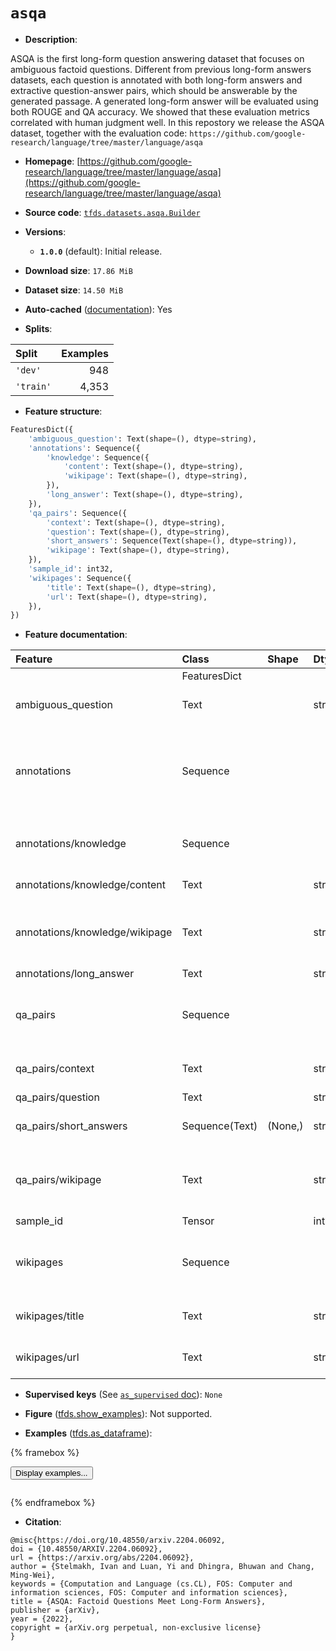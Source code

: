 <div itemscope itemtype="http://schema.org/Dataset">
  <div itemscope itemprop="includedInDataCatalog" itemtype="http://schema.org/DataCatalog">
    <meta itemprop="name" content="TensorFlow Datasets" />
  </div>
  <meta itemprop="name" content="asqa" />
  <meta itemprop="description" content="ASQA is the first long-form question answering dataset that focuses on ambiguous&#10;factoid questions. Different from previous long-form answers datasets, each&#10;question is annotated with both long-form answers and extractive question-answer&#10;pairs, which should be answerable by the generated passage. A generated&#10;long-form answer will be evaluated using both ROUGE and QA accuracy. We showed&#10;that these evaluation metrics correlated with human judgment well. In this&#10;repostory we release the ASQA dataset, together with the evaluation code:&#10;`https://github.com/google-research/language/tree/master/language/asqa`&#10;&#10;To use this dataset:&#10;&#10;```python&#10;import tensorflow_datasets as tfds&#10;&#10;ds = tfds.load(&#x27;asqa&#x27;, split=&#x27;train&#x27;)&#10;for ex in ds.take(4):&#10;  print(ex)&#10;```&#10;&#10;See [the guide](https://www.tensorflow.org/datasets/overview) for more&#10;informations on [tensorflow_datasets](https://www.tensorflow.org/datasets).&#10;&#10;" />
  <meta itemprop="url" content="https://www.tensorflow.org/datasets/catalog/asqa" />
  <meta itemprop="sameAs" content="https://github.com/google-research/language/tree/master/language/asqa" />
  <meta itemprop="citation" content="@misc{https://doi.org/10.48550/arxiv.2204.06092,&#10;doi = {10.48550/ARXIV.2204.06092},&#10;url = {https://arxiv.org/abs/2204.06092},&#10;author = {Stelmakh, Ivan and Luan, Yi and Dhingra, Bhuwan and Chang, Ming-Wei},&#10;keywords = {Computation and Language (cs.CL), FOS: Computer and information sciences, FOS: Computer and information sciences},&#10;title = {ASQA: Factoid Questions Meet Long-Form Answers},&#10;publisher = {arXiv},&#10;year = {2022},&#10;copyright = {arXiv.org perpetual, non-exclusive license}&#10;}" />
</div>

# `asqa`


*   **Description**:

ASQA is the first long-form question answering dataset that focuses on ambiguous
factoid questions. Different from previous long-form answers datasets, each
question is annotated with both long-form answers and extractive question-answer
pairs, which should be answerable by the generated passage. A generated
long-form answer will be evaluated using both ROUGE and QA accuracy. We showed
that these evaluation metrics correlated with human judgment well. In this
repostory we release the ASQA dataset, together with the evaluation code:
`https://github.com/google-research/language/tree/master/language/asqa`

*   **Homepage**:
    [https://github.com/google-research/language/tree/master/language/asqa](https://github.com/google-research/language/tree/master/language/asqa)

*   **Source code**:
    [`tfds.datasets.asqa.Builder`](https://github.com/tensorflow/datasets/tree/master/tensorflow_datasets/datasets/asqa/asqa_dataset_builder.py)

*   **Versions**:

    *   **`1.0.0`** (default): Initial release.

*   **Download size**: `17.86 MiB`

*   **Dataset size**: `14.50 MiB`

*   **Auto-cached**
    ([documentation](https://www.tensorflow.org/datasets/performances#auto-caching)):
    Yes

*   **Splits**:

Split     | Examples
:-------- | -------:
`'dev'`   | 948
`'train'` | 4,353

*   **Feature structure**:

```python
FeaturesDict({
    'ambiguous_question': Text(shape=(), dtype=string),
    'annotations': Sequence({
        'knowledge': Sequence({
            'content': Text(shape=(), dtype=string),
            'wikipage': Text(shape=(), dtype=string),
        }),
        'long_answer': Text(shape=(), dtype=string),
    }),
    'qa_pairs': Sequence({
        'context': Text(shape=(), dtype=string),
        'question': Text(shape=(), dtype=string),
        'short_answers': Sequence(Text(shape=(), dtype=string)),
        'wikipage': Text(shape=(), dtype=string),
    }),
    'sample_id': int32,
    'wikipages': Sequence({
        'title': Text(shape=(), dtype=string),
        'url': Text(shape=(), dtype=string),
    }),
})
```

*   **Feature documentation**:

Feature                        | Class          | Shape   | Dtype  | Description
:----------------------------- | :------------- | :------ | :----- | :----------
                               | FeaturesDict   |         |        |
ambiguous_question             | Text           |         | string | Disambiguated question from AmbigQA.
annotations                    | Sequence       |         |        | Long-form answers to the ambiguous question constructed by ASQA annotators.
annotations/knowledge          | Sequence       |         |        | List of additional knowledge pieces.
annotations/knowledge/content  | Text           |         | string | A passage from Wikipedia.
annotations/knowledge/wikipage | Text           |         | string | Title of the Wikipedia page the passage was taken from.
annotations/long_answer        | Text           |         | string | Annotation.
qa_pairs                       | Sequence       |         |        | Q&A pairs from AmbigQA which are used for disambiguation.
qa_pairs/context               | Text           |         | string | Additional context provided.
qa_pairs/question              | Text           |         | string |
qa_pairs/short_answers         | Sequence(Text) | (None,) | string | List of short answers from AmbigQA.
qa_pairs/wikipage              | Text           |         | string | Title of the Wikipedia page the additional context was taken from.
sample_id                      | Tensor         |         | int32  |
wikipages                      | Sequence       |         |        | List of Wikipedia pages visited by AmbigQA annotators.
wikipages/title                | Text           |         | string | Title of the Wikipedia page.
wikipages/url                  | Text           |         | string | Link to the Wikipedia page.

*   **Supervised keys** (See
    [`as_supervised` doc](https://www.tensorflow.org/datasets/api_docs/python/tfds/load#args)):
    `None`

*   **Figure**
    ([tfds.show_examples](https://www.tensorflow.org/datasets/api_docs/python/tfds/visualization/show_examples)):
    Not supported.

*   **Examples**
    ([tfds.as_dataframe](https://www.tensorflow.org/datasets/api_docs/python/tfds/as_dataframe)):

<!-- mdformat off(HTML should not be auto-formatted) -->

{% framebox %}

<button id="displaydataframe">Display examples...</button>
<div id="dataframecontent" style="overflow-x:auto"></div>
<script>
const url = "https://storage.googleapis.com/tfds-data/visualization/dataframe/asqa-1.0.0.html";
const dataButton = document.getElementById('displaydataframe');
dataButton.addEventListener('click', async () => {
  // Disable the button after clicking (dataframe loaded only once).
  dataButton.disabled = true;

  const contentPane = document.getElementById('dataframecontent');
  try {
    const response = await fetch(url);
    // Error response codes don't throw an error, so force an error to show
    // the error message.
    if (!response.ok) throw Error(response.statusText);

    const data = await response.text();
    contentPane.innerHTML = data;
  } catch (e) {
    contentPane.innerHTML =
        'Error loading examples. If the error persist, please open '
        + 'a new issue.';
  }
});
</script>

{% endframebox %}

<!-- mdformat on -->

*   **Citation**:

```
@misc{https://doi.org/10.48550/arxiv.2204.06092,
doi = {10.48550/ARXIV.2204.06092},
url = {https://arxiv.org/abs/2204.06092},
author = {Stelmakh, Ivan and Luan, Yi and Dhingra, Bhuwan and Chang, Ming-Wei},
keywords = {Computation and Language (cs.CL), FOS: Computer and information sciences, FOS: Computer and information sciences},
title = {ASQA: Factoid Questions Meet Long-Form Answers},
publisher = {arXiv},
year = {2022},
copyright = {arXiv.org perpetual, non-exclusive license}
}
```


